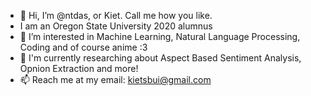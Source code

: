 - 👋 Hi, I’m @ntdas, or Kiet. Call me how you like.
- I am an Oregon State University 2020 alumnus
- 👀 I’m interested in Machine Learning, Natural Language Processing, Coding and of course anime :3
- 🌱 I'm currently researching about Aspect Based Sentiment Analysis, Opnion Extraction and more!
- 📫 Reach me at my email: kietsbui@gmail.com

<!---
ntdas/ntdas is a ✨ special ✨ repository because its `README.md` (this file) appears on your GitHub profile.
You can click the Preview link to take a look at your changes.
--->
